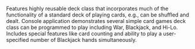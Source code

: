 Features highly reusable deck class that incorporates much of the functionality of a standard deck of playing cards, e.g., can be shuffled and dealt.  Console application demonstrates several simple card games deck class can be programmed to play including War, Blackjack, and Hi-Lo.  Includes special features like card counting and ability to play a user-specified number of Blackjack hands simultaneously.  
